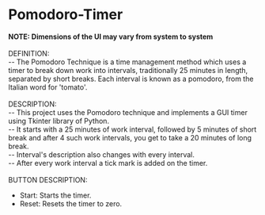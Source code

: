 # Pomodoro-Timer
<b>NOTE: Dimensions of the UI may vary from system to system</b></br>
</br>
DEFINITION:</BR>
-- The Pomodoro Technique is a time management method which uses a timer to break down work into intervals, traditionally 25 minutes in length, separated by short breaks. Each interval is known as a pomodoro, from the Italian word for 'tomato'. </br>
</br>
DESCRIPTION: </br>
-- This project uses the Pomodoro technique and implements a GUI timer using Tkinter library of Python.</br>
-- It starts with a 25 minutes of work interval, followed by 5 minutes of short break and after 4 such work intervals, you get to take a 20 minutes of long break.</br>
-- Interval's description also changes with every interval.</br>
-- After every work interval a tick mark is added on the timer.</br>
</br>
BUTTON DESCRIPTION: </br>
- Start: Starts the timer. </br>
- Reset: Resets the timer to zero. </br>
</br>
